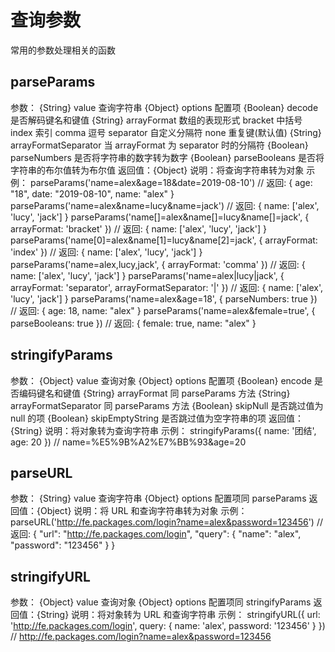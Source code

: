 # 查询参数

常用的参数处理相关的函数

## parseParams

参数：
{String} value 查询字符串
{Object} options 配置项
{Boolean} decode 是否解码键名和键值
{String} arrayFormat 数组的表现形式
bracket 中括号
index 索引
comma 逗号
separator 自定义分隔符
none 重复键(默认值)
{String} arrayFormatSeparator 当 arrayFormat 为 separator 时的分隔符
{Boolean} parseNumbers 是否将字符串的数字转为数字
{Boolean} parseBooleans 是否将字符串的布尔值转为布尔值
返回值：{Object}
说明：将查询字符串转为对象
示例：
parseParams('name=alex&age=18&date=2019-08-10')
// 返回:
{
age: "18",
date: "2019-08-10",
name: "alex"
}
parseParams('name=alex&name=lucy&name=jack')
// 返回:
{
name: ['alex', 'lucy', 'jack']
}
parseParams('name[]=alex&name[]=lucy&name[]=jack', { arrayFormat: 'bracket' })
// 返回:
{
name: ['alex', 'lucy', 'jack']
}
parseParams('name[0]=alex&name[1]=lucy&name[2]=jack', { arrayFormat: 'index' })
// 返回:
{
name: ['alex', 'lucy', 'jack']
}
parseParams('name=alex,lucy,jack', { arrayFormat: 'comma' })
// 返回:
{
name: ['alex', 'lucy', 'jack']
}
parseParams('name=alex|lucy|jack', { arrayFormat: 'separator', arrayFormatSeparator: '|' })
// 返回:
{
name: ['alex', 'lucy', 'jack']
}
parseParams('name=alex&age=18', { parseNumbers: true })
// 返回:
{
age: 18,
name: "alex"
}
parseParams('name=alex&female=true', { parseBooleans: true })
// 返回:
{
female: true,
name: "alex"
}

## stringifyParams

参数：
{Object} value 查询对象
{Object} options 配置项
{Boolean} encode 是否编码键名和键值
{String} arrayFormat 同 parseParams 方法
{String} arrayFormatSeparator 同 parseParams 方法
{Boolean} skipNull 是否跳过值为 null 的项
{Boolean} skipEmptyString 是否跳过值为空字符串的项
返回值：{String}
说明：将对象转为查询字符串
示例：
stringifyParams({ name: '团结', age: 20 }) // name=%E5%9B%A2%E7%BB%93&age=20

## parseURL

参数：
{String} value 查询字符串
{Object} options 配置项同 parseParams
返回值：{Object}
说明：将 URL 和查询字符串转为对象
示例：
parseURL('http://fe.packages.com/login?name=alex&password=123456')
// 返回:
{
"url": "http://fe.packages.com/login",
"query": {
"name": "alex",
"password": "123456"
}
}

## stringifyURL

参数：
{Object} value 查询对象
{Object} options 配置项同 stringifyParams
返回值：{String}
说明：将对象转为 URL 和查询字符串
示例：
stringifyURL({
url: 'http://fe.packages.com/login',
query: {
name: 'alex',
password: '123456'
}
})
// http://fe.packages.com/login?name=alex&password=123456
